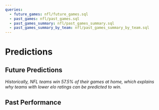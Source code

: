 ```yaml
---
queries:
  - future_games: nfl/future_games.sql
  - past_games: nfl/past_games.sql
  - past_games_summary: nfl/past_games_summary.sql
  - past_games_summary_by_team: nfl/past_games_summary_by_team.sql
---
```


# Predictions

## Future Predictions

_Historically, NFL teams win 57.5% of their games at home, which explains why teams with lower elo ratings can be predicted to win._

<DataTable
    data={future_games}
    title='Predictions'
    rows=16
    rowShading="true" 
    rowLine="false"
    search="true">
    <Column id="visitor"/>
    <Column id="home"/>
    <Column id="home_win_pct1"/>
    <Column id="odds" align="right"/>
    <Column id="implied_line_num1" align="right"/>
</DataTable>

## Past Performance

<BigValue 
    data={past_games_summary} 
    value='total_games_played' 
/> 

<BigValue 
    data={past_games_summary} 
    value='correct_predictions' 
/> 

<BigValue 
    data={past_games_summary} 
    value='accuracy_pct1' 
/> 

<Accordion>
  <AccordionItem title="Detailed Results by Team">
    <DataTable
        data={past_games_summary_by_team}
        title='Prediction Accuracy by Team'
        rows=32
    />
  </AccordionItem>
</Accordion>
